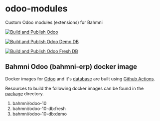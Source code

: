 # odoo-modules

Custom Odoo modules (extensions) for Bahmni

[![Build and Publish Odoo](https://github.com/Bahmni/odoo-modules/actions/workflows/build_publish_odoo.yml/badge.svg)](https://github.com/Bahmni/odoo-modules/actions/workflows/build_publish_odoo.yml)

[![Build and Publish Odoo Demo DB](https://github.com/Bahmni/odoo-modules/actions/workflows/build_publish_odoo_demoDB.yml/badge.svg)](https://github.com/Bahmni/odoo-modules/actions/workflows/build_publish_odoo_demoDB.yml)

[![Build and Publish Odoo Fresh DB](https://github.com/Bahmni/odoo-modules/actions/workflows/build_publish_odoo_freshDB.yml/badge.svg)](https://github.com/Bahmni/odoo-modules/actions/workflows/build_publish_odoo_freshDB.yml)

## Bahmni Odoo (bahmni-erp) docker image

Docker images for [Odoo](https://hub.docker.com/r/bahmni/odoo-10/tags) and it's [database](https://hub.docker.com/r/bahmni/odoo-10-db/tags) are built using [Github Actions](/.github/workflows).

Resources to build the following docker images can be found in the [package](/package) directory.

1. bahmni/odoo-10
2. bahmni/odoo-10-db:fresh
3. bahmni/odoo-10-db:demo
